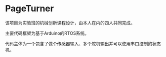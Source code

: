 # PageTurner
该项目为实验班的机械创新课程设计，由本人在内的四人共同完成。

主要代码框架为基于Arduino的RTOS系统。

代码主体为一个包含了做个传感器输入、多个舵机输出并可以使用串口控制的状态机。
